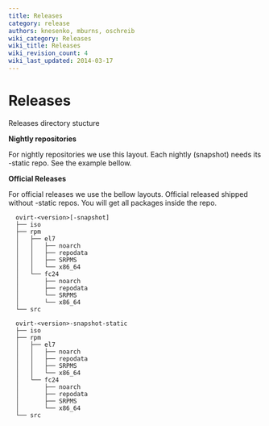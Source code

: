 ```yaml
---
title: Releases
category: release
authors: knesenko, mburns, oschreib
wiki_category: Releases
wiki_title: Releases
wiki_revision_count: 4
wiki_last_updated: 2014-03-17
---
```


# Releases

Releases directory stucture

**Nightly repositories**

For nightly repositories we use this layout. Each nightly (snapshot) needs its -static repo. See the example bellow.

**Official Releases**

For official releases we use the bellow layouts. Official released shipped without -static repos. You will get all packages inside the repo.

      ovirt-<version>[-snapshot]
      ├── iso
      ├── rpm
      │   ├── el7
      │   │   ├── noarch
      │   │   ├── repodata
      │   │   ├── SRPMS
      │   │   └── x86_64
      │   └── fc24
      │       ├── noarch
      │       ├── repodata
      │       └── SRPMS
      │       └── x86_64
      └── src

      ovirt-<version>-snapshot-static
      ├── iso
      ├── rpm
      │   ├── el7
      │   │   ├── noarch
      │   │   ├── repodata
      │   │   ├── SRPMS
      │   │   └── x86_64
      │   └── fc24
      │       ├── noarch
      │       ├── repodata
      │       ├── SRPMS
      │       └── x86_64
      └── src

